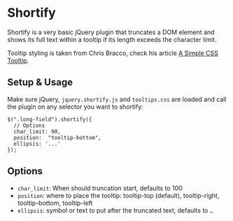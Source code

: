 # Shortify

Shortify is a very basic jQuery plugin that truncates a DOM element and shows its full text within a tooltip if its length exceeds the character limit.

Tooltip styling is taken from Chris Bracco, check his article [A Simple CSS Tooltip](https://chrisbracco.com/a-simple-css-tooltip/).

## Setup & Usage
Make sure jQuery, `jquery.shortify.js` and `tooltips.css` are loaded and call the plugin on any selector you want to shortify:

    $(".long-field").shortify({
      // Options 
      char_limit: 90,
      position:  "tooltip-bottom",
      ellipsis: '...'
    });

## Options
- `char_limit`: When should truncation start, defaults to 100
- `position`: where to place the tooltip: tooltip-top (default), tooltip-right, tooltip-bottom, tooltip-left
- `ellipsis`: symbol or text to put after the truncated text, defaults to `…`

